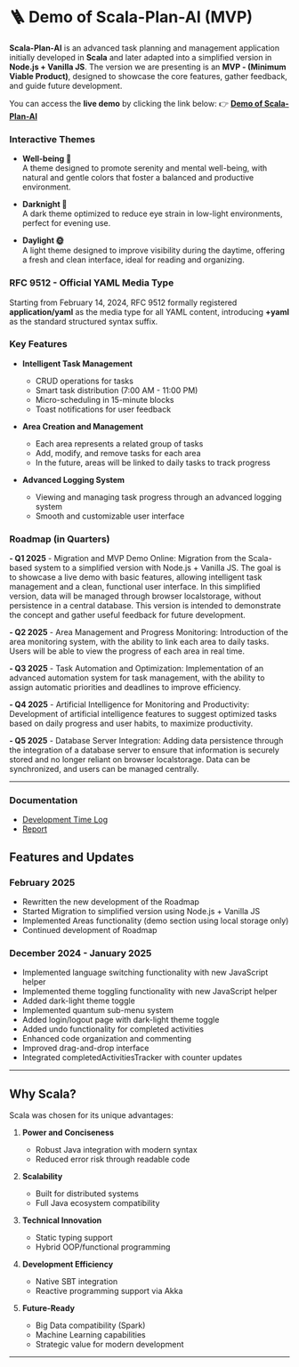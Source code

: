# 🪜 Demo of Scala-Plan-AI (MVP)
**Scala-Plan-AI** is an advanced task planning and management application initially developed in **Scala** and later adapted into a simplified version in **Node.js + Vanilla JS**. The version we are presenting is an **MVP - (Minimum Viable Product)**, designed to showcase the core features, gather feedback, and guide future development.

You can access the **live demo** by clicking the link below:
👉 [**Demo of Scala-Plan-AI**](https://scala-plan-ai.vercel.app/)

### Interactive Themes  
- **Well-being 🌱**  
  A theme designed to promote serenity and mental well-being, with natural and gentle colors that foster a balanced and productive environment.

- **Darknight 🌙**  
  A dark theme optimized to reduce eye strain in low-light environments, perfect for evening use.

- **Daylight 🌞**  
  A light theme designed to improve visibility during the daytime, offering a fresh and clean interface, ideal for reading and organizing.

### RFC 9512 - Official YAML Media Type  
Starting from February 14, 2024, RFC 9512 formally registered **application/yaml** as the media type for all YAML content, introducing **+yaml** as the standard structured syntax suffix.

### Key Features  
- **Intelligent Task Management**  
  - CRUD operations for tasks  
  - Smart task distribution (7:00 AM - 11:00 PM)  
  - Micro-scheduling in 15-minute blocks  
  - Toast notifications for user feedback  

- **Area Creation and Management**  
  - Each area represents a related group of tasks  
  - Add, modify, and remove tasks for each area  
  - In the future, areas will be linked to daily tasks to track progress  

- **Advanced Logging System**  
  - Viewing and managing task progress through an advanced logging system  
  - Smooth and customizable user interface  

### Roadmap (in Quarters)  

**- Q1 2025** - Migration and MVP Demo Online:
Migration from the Scala-based system to a simplified version with Node.js + Vanilla JS. The goal is to showcase a live demo with basic features, allowing intelligent task management and a clean, functional user interface. In this simplified version, data will be managed through browser localstorage, without persistence in a central database. This version is intended to demonstrate the concept and gather useful feedback for future development.

**- Q2 2025** - Area Management and Progress Monitoring:
Introduction of the area monitoring system, with the ability to link each area to daily tasks. Users will be able to view the progress of each area in real time.

**- Q3 2025** - Task Automation and Optimization:
Implementation of an advanced automation system for task management, with the ability to assign automatic priorities and deadlines to improve efficiency.

**- Q4 2025** - Artificial Intelligence for Monitoring and Productivity:
Development of artificial intelligence features to suggest optimized tasks based on daily progress and user habits, to maximize productivity.

**- Q5 2025** - Database Server Integration:
Adding data persistence through the integration of a database server to ensure that information is securely stored and no longer reliant on browser localstorage. Data can be synchronized, and users can be managed centrally.

---

### Documentation
- [Development Time Log](time-spent-log.md)
- [Report](report.md)

## Features and Updates

### February 2025
- Rewritten the new development of the Roadmap
- Started Migration to simplified version using Node.js + Vanilla JS
- Implemented Areas functionality (demo section using local storage only)
- Continued development of Roadmap

### December 2024 - January 2025
- Implemented language switching functionality with new JavaScript helper
- Implemented theme toggling functionality with new JavaScript helper
- Added dark-light theme toggle
- Implemented quantum sub-menu system
- Added login/logout page with dark-light theme toggle
- Added undo functionality for completed activities
- Enhanced code organization and commenting
- Improved drag-and-drop interface
- Integrated completedActivitiesTracker with counter updates

---

## Why Scala?

Scala was chosen for its unique advantages:

1. **Power and Conciseness**
   - Robust Java integration with modern syntax
   - Reduced error risk through readable code

2. **Scalability**
   - Built for distributed systems
   - Full Java ecosystem compatibility

3. **Technical Innovation**
   - Static typing support
   - Hybrid OOP/functional programming

4. **Development Efficiency**
   - Native SBT integration
   - Reactive programming support via Akka

5. **Future-Ready**
   - Big Data compatibility (Spark)
   - Machine Learning capabilities
   - Strategic value for modern development

---
